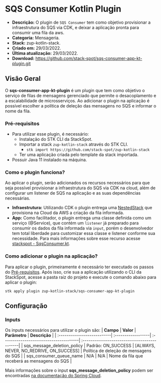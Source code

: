 # **SQS Consumer Kotlin Plugin** 

- **Descrição:** O plugin de `SQS Consumer` tem como objetivo provisionar a infraestrutura do SQS via CDK, e deixar a aplicação pronta para consumir uma fila da aws.
- **Categoria:** Mensageria. 
- **Stack:** zup-kotlin-stack.
- **Criado em:** 29/03/2022.
- **Última atualização:** 29/03/2022.
- **Download:** https://github.com/stack-spot/sqs-consumer-app-kt-plugin.git

## **Visão Geral**

O **sqs-consumer-app-kt-plugin** é um plugin que tem como objetivo o serviço de filas de mensagens gerenciado que permite o desacoplamento e a escalabilidade de microsserviços. Ao adicionar o plugin na aplicação é possível escolher a política de deleção das mensagens no SQS e informar o nome da fila.

### **Pré-requisitos**
- Para utilizar esse plugin, é necessário:
  -  Instalação do STK CLI da StackSpot.
  -  Importar a stack `zup-kotlin-stack` através do STK CLI.
     - `stk import https://github.com/stack-spot/zup-kotlin-stack`   
  - Ter uma aplicação criada pelo template da stack importada.
- Possuir Java 11 instalado na máquina.

### **Como o plugin funciona?** 

 Ao aplicar o plugin, serão adicionados os recursos necessários para que seja possível provisionar a infraestrutura do SQS via CDK na cloud, além de configurar um listener de SQS na aplicação e as suas dependências necessárias.
  - **Infraestrutura:** Utilizando CDK o plugin entrega uma [NestedStack](https://docs.aws.amazon.com/cdk/api/v2/docs/aws-cdk-lib.NestedStack.html) que provisiona na Cloud da AWS a criação da fila informada.
  - **App:** Como facilitador, o plugin entrega uma classe definida como um serviço (@Service), que contém um `listener` já preparado para consumir os dados da fila informada via `input`, porém o desenvolvedor tem total liberdade para customizar essa classe e listener conforme sua necessidade. Para mais informações sobre esse recurso acesse [stackspot - SqsConsumer.kt](https://github.com/stack-spot/sqs-consumer-app-kt-plugin/blob/main/templates/app/src/main/kotlin/group_id_folder/consumer/SqsConsumer.kt).

### **Como adicionar o plugin na aplicação?**

Para aplicar o plugin, primeiramente é necessário ter executado os passos do [Pré-requisitos](#Pré-requisitos). Após isso, crie sua a aplicação utilizando o CLI da StackSpot, acesse a pasta raiz do projeto e execute o comando abaixo para aplicar o plugin:
 
`stk apply plugin zup-kotlin-stack/sqs-consumer-app-kt-plugin`


## **Configuração**

### **Inputs**

Os inputs necessários para utilizar o plugin são:
| **Campo**                   | **Valor**          | **Parâmetro**                           | **Descrição**                                 |
| :---------------------------| :------------------| :---------------------------------------| :---------------------------------------------|
| sqs_message_deletion_policy | Padrão: ON_SUCCESS | [ALWAYS, NEVER, NO_REDRIVE, ON_SUCCESS] | Política de deleção de mensagens do SQS       |
| sqs_consumer_queue_name     | N/A                | N/A                                     | Nome da fila que receberá as mensagens do SQS |

Mais informações sobre o input **sqs_message_deletion_policy** podem ser encontradas [na documentação do Spring Cloud](https://docs.awspring.io/spring-cloud-aws/docs/2.3.1-SNAPSHOT/apidocs/io/awspring/cloud/messaging/listener/SqsMessageDeletionPolicy.html).

